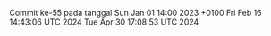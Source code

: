 Commit ke-55 pada tanggal Sun Jan 01 14:00 2023 +0100
Fri Feb 16 14:43:06 UTC 2024
Tue Apr 30 17:08:53 UTC 2024
